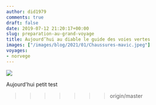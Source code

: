 ```yaml
---
author: did1979
comments: true
draft: false
date: 2019-07-12 21:20:17+00:00
slug: preparation-au-grand-voyage
title: Aujourd’hui au diable le guide des voies vertes
images: ["/images/blog/2021/01/Chaussures-mavic.jpeg"]
voyages:
- norvege
---
```


![](/images/blog/2021/01/Chaussures-mavic.jpeg)

Aujourd'hui  petit test
>>>>>>> origin/master
